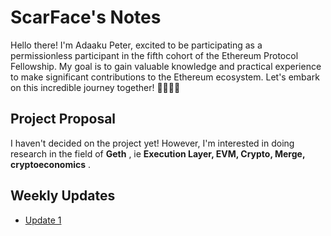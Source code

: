 # ScarFace's Notes

Hello there! I'm Adaaku Peter, excited to be participating as a permissionless participant in the fifth cohort of the Ethereum Protocol Fellowship. My goal is to gain valuable knowledge and practical experience to make significant contributions to the Ethereum ecosystem. Let's embark on this incredible journey together! 👋🏽🚀🌌

## Project Proposal

I haven't decided on the project yet! However, I'm interested in doing research in the field of **Geth** , ie  **Execution Layer, EVM, Crypto, Merge, cryptoeconomics** .

## Weekly Updates 

* [Update 1](https://hackmd.io/@4lu5v4BOS4WAtRe0t21Xqw/epfupdate1)
